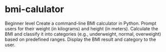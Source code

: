 # bmi-calulator 
Beginner level
Create a command-line BMI calculator in Python. 
Prompt users for their weight (in kilograms) and height (in meters). 
Calculate the BMI and classify it into categories (e.g., underweight, normal, overweight) based on predefined ranges. 
Display the BMI result and category to the user.
